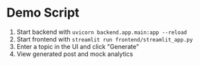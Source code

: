 # Demo Script

1. Start backend with `uvicorn backend.app.main:app --reload`
2. Start frontend with `streamlit run frontend/streamlit_app.py`
3. Enter a topic in the UI and click "Generate"
4. View generated post and mock analytics
